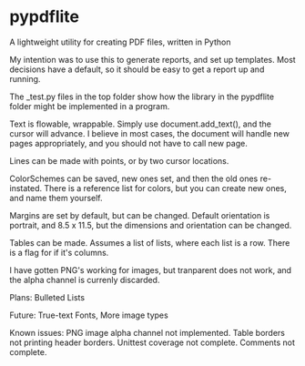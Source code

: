 pypdflite
=========

A lightweight utility for creating PDF files, written in Python

My intention was to use this to generate reports, and set up templates.
Most decisions have a default, so it should be easy to get a report up
and running.

The _test.py files in the top folder show how the library in
the pypdflite folder might be implemented in a program.

Text is flowable, wrappable. Simply use document.add_text(), and the 
cursor will advance. I believe in most cases, the document will handle 
new pages appropriately, and you should not have to call new page.

Lines can be made with points, or by two cursor locations.

ColorSchemes can be saved, new ones set, and then the old ones re-instated.
There is a reference list for colors, but you can create new ones, and
name them yourself.

Margins are set by default, but can be changed. Default orientation is portrait,
and 8.5 x 11.5, but the dimensions and orientation can be changed.

Tables can be made. Assumes a list of lists, where each list is a row. There
is a flag for if it's columns.

I have gotten PNG's working for images, but tranparent does not work, and
the alpha channel is currenly discarded.


Plans:
Bulleted Lists

Future:
True-text Fonts, More image types


Known issues:
PNG image alpha channel not implemented.
Table borders not printing header borders.
Unittest coverage not complete.
Comments not complete.